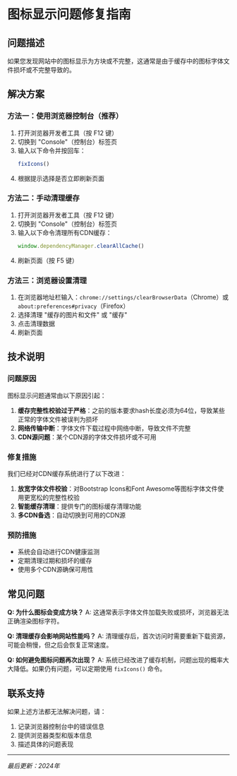 # 图标显示问题修复指南

## 问题描述

如果您发现网站中的图标显示为方块或不完整，这通常是由于缓存中的图标字体文件损坏或不完整导致的。

## 解决方案

### 方法一：使用浏览器控制台（推荐）

1. 打开浏览器开发者工具（按 F12 键）
2. 切换到 "Console"（控制台）标签页
3. 输入以下命令并按回车：
   ```javascript
   fixIcons()
   ```
4. 根据提示选择是否立即刷新页面

### 方法二：手动清理缓存

1. 打开浏览器开发者工具（按 F12 键）
2. 切换到 "Console"（控制台）标签页
3. 输入以下命令清理所有CDN缓存：
   ```javascript
   window.dependencyManager.clearAllCache()
   ```
4. 刷新页面（按 F5 键）

### 方法三：浏览器设置清理

1. 在浏览器地址栏输入：`chrome://settings/clearBrowserData`（Chrome）或 `about:preferences#privacy`（Firefox）
2. 选择清理 "缓存的图片和文件" 或 "缓存"
3. 点击清理数据
4. 刷新页面

## 技术说明

### 问题原因

图标显示问题通常由以下原因引起：

1. **缓存完整性校验过于严格**：之前的版本要求hash长度必须为64位，导致某些正常的字体文件被误判为损坏
2. **网络传输中断**：字体文件下载过程中网络中断，导致文件不完整
3. **CDN源问题**：某个CDN源的字体文件损坏或不可用

### 修复措施

我们已经对CDN缓存系统进行了以下改进：

1. **放宽字体文件校验**：对Bootstrap Icons和Font Awesome等图标字体文件使用更宽松的完整性校验
2. **智能缓存清理**：提供专门的图标缓存清理功能
3. **多CDN备选**：自动切换到可用的CDN源

### 预防措施

- 系统会自动进行CDN健康监测
- 定期清理过期和损坏的缓存
- 使用多个CDN源确保可用性

## 常见问题

**Q: 为什么图标会变成方块？**
A: 这通常表示字体文件加载失败或损坏，浏览器无法正确渲染图标字符。

**Q: 清理缓存会影响网站性能吗？**
A: 清理缓存后，首次访问时需要重新下载资源，可能会稍慢，但之后会恢复正常速度。

**Q: 如何避免图标问题再次出现？**
A: 系统已经改进了缓存机制，问题出现的概率大大降低。如果仍有问题，可以定期使用 `fixIcons()` 命令。

## 联系支持

如果上述方法都无法解决问题，请：

1. 记录浏览器控制台中的错误信息
2. 提供浏览器类型和版本信息
3. 描述具体的问题表现

---

*最后更新：2024年*